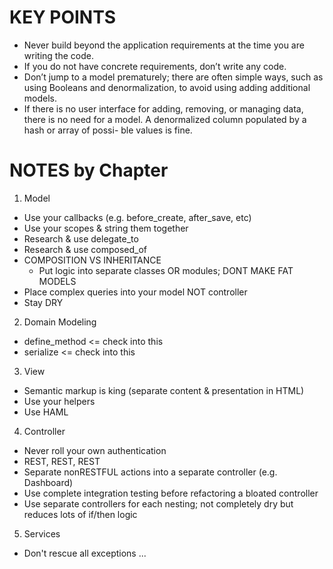 KEY POINTS
===

- Never build beyond the application requirements at the time you are writing the code.
- If you do not have concrete requirements, don’t write any code.
- Don’t jump to a model prematurely; there are often simple ways, such as using Booleans and denormalization, to avoid using adding additional models.
- If there is no user interface for adding, removing, or managing data, there is no need for a model. A denormalized column populated by a hash or array of possi- ble values is fine.


NOTES by Chapter
===

1. Model
- Use your callbacks (e.g. before_create, after_save, etc)
- Use your scopes & string them together
- Research & use delegate_to
- Research & use composed_of
- COMPOSITION VS INHERITANCE
  - Put logic into separate classes OR modules; DONT MAKE FAT MODELS
- Place complex queries into your model NOT controller
- Stay DRY

2. Domain Modeling
- define_method <= check into this
- serialize <= check into this

3. View
- Semantic markup is king (separate content & presentation in HTML)
- Use your helpers
- Use HAML

4. Controller
- Never roll your own authentication
- REST, REST, REST
- Separate nonRESTFUL actions into a separate controller (e.g. Dashboard)
- Use complete integration testing before refactoring a bloated controller
- Use separate controllers for each nesting; not completely dry but reduces lots of if/then logic

5. Services
- Don't rescue all exceptions
...
